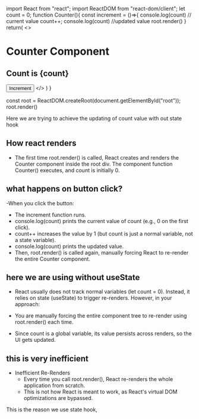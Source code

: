
import React from "react";
import ReactDOM from "react-dom/client";
let count = 0;
function Counter(){
  const increment = ()=>{
    console.log(count) // current value
    count++;
    console.log(count) //updated value
    root.render(<Counter/>)
  }
  return(
    <>
    <h1>Counter Component</h1>
    <h2>Count is {count}</h2>
    <button onClick={increment}>Increment</button>
    </>
  )
}

const root = ReactDOM.createRoot(document.getElementById("root"));
root.render(<Counter/>)

Here we are trying to achieve the updating of count value with out state hook

## How react renders

- The first time root.render(<Counter/>) is called, React creates and renders the Counter component inside the root div.
The component function Counter() executes, and count is initially 0.

## what happens on button click?

-When you click the button:

- The increment function runs.
- console.log(count) prints the current value of count (e.g., 0 on the first click).
- count++ increases the value by 1 (but count is just a normal variable, not a state variable).
- console.log(count) prints the updated value.
- Then, root.render(<Counter/>) is called again, manually forcing  React to re-render the entire Counter component.

## here we are using without useState

- React usually does not track normal variables (let count = 0). Instead, it relies on state (useState) to trigger re-renders. However, in your approach:

- You are manually forcing the entire component tree to re-render using root.render(<Counter/>) each time.
- Since count is a global variable, its value persists across renders, so the UI gets updated.

## this is very inefficient

- Inefficient Re-Renders
  - Every time you call root.render(<Counter/>), React re-renders the whole application from scratch.
  - This is not how React is meant to work, as React's virtual    DOM optimizations are bypassed.

This is the reason we use state hook,
